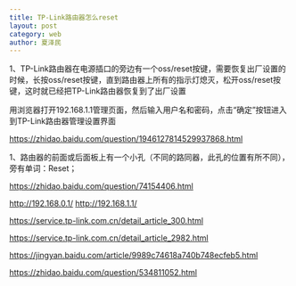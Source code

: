 ```yaml
---
title: TP-Link路由器怎么reset
layout: post
category: web
author: 夏泽民
---
```

1、TP-Link路由器在电源插口的旁边有一个oss/reset按键，需要恢复出厂设置的时候，长按oss/reset按键，直到路由器上所有的指示灯熄灭，松开oss/reset按键，这时就已经把TP-Link路由器恢复到了出厂设置

用浏览器打开192.168.1.1管理页面，然后输入用户名和密码，点击“确定”按钮进入到TP-Link路由器管理设置界面

https://zhidao.baidu.com/question/1946127814529937868.html

1、路由器的前面或后面板上有一个小孔（不同的路同器，此孔的位置有所不同），旁有单词：Reset；
<!-- more -->
https://zhidao.baidu.com/question/74154406.html

http://192.168.0.1/
http://192.168.1.1/

https://service.tp-link.com.cn/detail_article_300.html

https://service.tp-link.com.cn/detail_article_2982.html

https://jingyan.baidu.com/article/9989c74618a740b748ecfeb5.html

https://zhidao.baidu.com/question/534811052.html